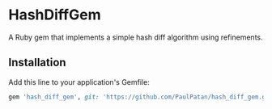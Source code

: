 # HashDiffGem

A Ruby gem that implements a simple hash diff algorithm using refinements.

## Installation

Add this line to your application's Gemfile:

```ruby
gem 'hash_diff_gem', git: 'https://github.com/PaulPatan/hash_diff_gem.git'
```
